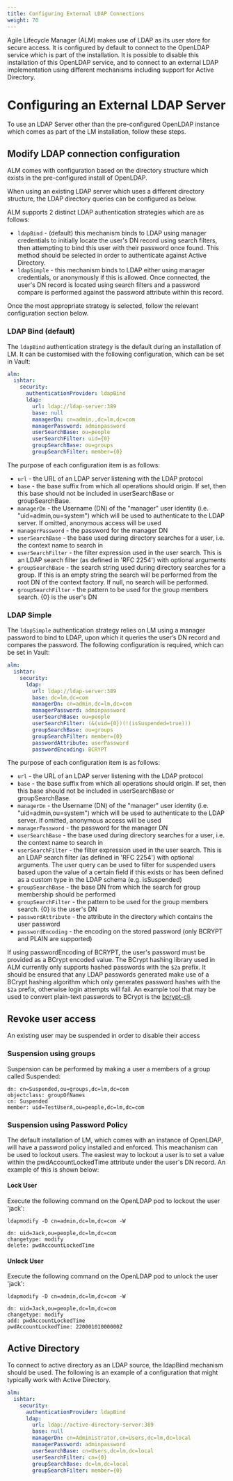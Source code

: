 ```yaml
---
title: Configuring External LDAP Connections
weight: 70
---
```


Agile Lifecycle Manager (ALM) makes use of LDAP as its user store for secure access. It is configured by default to connect to the OpenLDAP service which is part of the installation. It is possible to disable this installation of this OpenLDAP service, and to connect to an external LDAP implementation using different mechanisms including support for Active Directory.

# Configuring an External LDAP Server

To use an LDAP Server other than the pre-configured OpenLDAP instance which comes as part of the LM installation, follow these steps.

## Modify LDAP connection configuration

ALM comes with configuration based on the directory structure which exists in the pre-configured install of OpenLDAP.

When using an existing LDAP server which uses a different directory structure, the LDAP directory queries can be configured as below.

ALM supports 2 distinct LDAP authentication strategies which are as follows:

- `ldapBind` - (default) this mechanism binds to LDAP using manager credentials to initially locate the user's DN record using search filters, then attempting to bind this user with their password once found. This method should be selected in order to authenticate against Active Directory.
- `ldapSimple` - this mechanism binds to LDAP either using manager credentials, or anonymously if this is allowed. Once connected, the user's DN record is located using search filters and a password compare is performed against the password attribute within this record.

Once the most appropriate strategy is selected, follow the relevant configuration section below.

### LDAP Bind (default)

The `ldapBind` authentication strategy is the default during an installation of LM. It can be customised with the following configuration, which can be set in Vault:

```yaml
alm:
  ishtar:
    security:
      authenticationProvider: ldapBind
      ldap:
        url: ldap://ldap-server:389
        base: null        
        managerDn: cn=admin,,dc=lm,dc=com
        managerPassword: adminpassword  
        userSearchBase: ou=people
        userSearchFilter: uid={0}
        groupSearchBase: ou=groups
        groupSearchFilter: member={0}
```

The purpose of each configuration item is as follows:

- `url` - the URL of an LDAP server listening with the LDAP protocol
- `base` - the base suffix from which all operations should origin. If set, then this base should not be included in userSearchBase or groupSearchBase.
- `managerDn` - the Username (DN) of the "manager" user identity (i.e. "uid=admin,ou=system") which will be used to authenticate to the LDAP server. If omitted, anonymous access will be used
- `managerPassword` - the password for the manager DN
- `userSearchBase` - the base used during directory searches for a user, i.e. the context name to search in
- `userSearchFilter` - the filter expression used in the user search. This is an LDAP search filter (as defined in 'RFC 2254') with optional arguments
- `groupSearchBase` - the search string used during directory searches for a group. If this is an empty string the search will be performed from the root DN of the context factory. If null, no search will be performed.
- `groupSearchFilter` - the pattern to be used for the group members search. {0} is the user's DN

### LDAP Simple

The `ldapSimple` authentication strategy relies on LM using a manager password to bind to LDAP, upon which it queries the user’s DN record and compares the password.  The following configuration is required, which can be set in Vault:

```yaml
alm:
  ishtar:
    security:
      ldap:
        url: ldap://ldap-server:389
        base: dc=lm,dc=com
        managerDn: cn=admin,dc=lm,dc=com
        managerPassword: adminpassword
        userSearchBase: ou=people
        userSearchFilter: (&(uid={0})(!(isSuspended=true)))
        groupSearchBase: ou=groups
        groupSearchFilter: member={0}
        passwordAttribute: userPassword
        passwordEncoding: BCRYPT 
```


The purpose of each configuration item is as follows:

- `url` - the URL of an LDAP server listening with the LDAP protocol
- `base` - the base suffix from which all operations should origin. If set, then this base should not be included in userSearchBase or groupSearchBase.
- `managerDn` - the Username (DN) of the "manager" user identity (i.e. "uid=admin,ou=system") which will be used to authenticate to the LDAP server. If omitted, anonymous access will be used
- `managerPassword` - the password for the manager DN
- `userSearchBase` - the base used during directory searches for a user, i.e. the context name to search in
- `userSearchFilter` - the filter expression used in the user search. This is an LDAP search filter (as defined in 'RFC 2254') with optional arguments. The user query can be used to filter for suspended users based upon the value of a certain field if this exists or has been defined as a custom type in the LDAP schema (e.g. isSuspended)
- `groupSearchBase` - the base DN from which the search for group membership should be performed
- `groupSearchFilter` - the pattern to be used for the group members search. {0} is the user's DN
- `passwordAttribute` - the attribute in the directory which contains the user password
- `passwordEncoding` - the encoding on the stored password (only BCRYPT and PLAIN are supported)

If using passwordEncoding of BCRYPT, the user's password must be provided as a BCrypt encoded value. The BCrypt hashing library used in ALM currently only supports hashed passwords with the `$2a` prefix. It should be ensured that any LDAP passwords generated make use of a BCrypt hashing algorithm which only generates password hashes with the `$2a` prefix, otherwise login attempts will fail. An example tool that may be used to convert plain-text passwords to BCrypt is the [bcrypt-cli](https://github.com/bitnami/bcrypt-cli).

## Revoke user access

An existing user may be suspended in order to disable their access

### Suspension using groups

Suspension can be performed by making a user a members of a group called Suspended:

```
dn: cn=Suspended,ou=groups,dc=lm,dc=com
objectclass: groupOfNames
cn: Suspended
member: uid=TestUserA,ou=people,dc=lm,dc=com
```

### Suspension using Password Policy

The default installation of LM, which comes with an instance of OpenLDAP, will have a password policy installed and enforced. This meachanism can be used to lockout users. The easiest way to lockout a user is to set a value within the pwdAccountLockedTime attribute under the user's DN record. An example of this is shown below:

#### Lock User

Execute the following command on the OpenLDAP pod to lockout the user 'jack':
```
ldapmodify -D cn=admin,dc=lm,dc=com -W

dn: uid=Jack,ou=people,dc=lm,dc=com
changetype: modify
delete: pwdAccountLockedTime
```

#### Unlock User

Execute the following command on the OpenLDAP pod to unlock the user 'jack':
```
ldapmodify -D cn=admin,dc=lm,dc=com -W

dn: uid=Jack,ou=people,dc=lm,dc=com
changetype: modify
add: pwdAccountLockedTime
pwdAccountLockedTime: 22000101000000Z
```

## Active Directory

To connect to active directory as an LDAP source, the ldapBind mechanism should be used. The following is an example of a configuration that might typically work with Active Directory.

```yaml
alm:
  ishtar:
    security:
      authenticationProvider: ldapBind
      ldap:
        url: ldap://active-directory-server:389
        base: null        
        managerDn: cn=Administrator,cn=Users,dc=lm,dc=local
        managerPassword: adminpassword  
        userSearchBase: cn=Users,dc=lm,dc=local
        userSearchFilter: cn={0}
        groupSearchBase: dc=lm,dc=local
        groupSearchFilter: member={0}
```